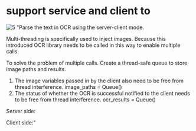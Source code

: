 # support service and client to 
![5](C:\python\ocr_thread\ocr\pic\5.png) "Parse the text in OCR using the server-client mode.

Multi-threading is specifically used to inject images. Because this introduced OCR library needs to be called in this way to enable multiple calls.

To solve the problem of multiple calls. Create a thread-safe queue to store image paths and results.

1. The image variables passed in by the client also need to be free from thread interference. image_paths = Queue()
2. The status of whether the OCR is successful notified to the client needs to be free from thread interference. ocr_results = Queue()

Server side:

Client side:"




 